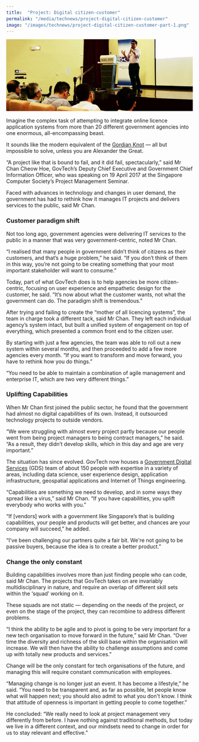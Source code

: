 ```yaml
---
title:  "Project: Digital citizen-customer"
permalink: "/media/technews/project-digital-citizen-customer"
image: "/images/technews/project-digital-citizen-customer-part-1.png"
---
```


![project: digital citizen-customer](/images/technews/project-digital-citizen-customer-part-1.png)

Imagine the complex task of attempting to integrate online licence application systems from more than 20 different government agencies into one enormous, all-encompassing beast.

It sounds like the modern equivalent of the [Gordian Knot](https://en.wikipedia.org/wiki/Gordian_Knot) — all but impossible to solve, unless you are Alexander the Great.

“A project like that is bound to fail, and it did fail, spectacularly,” said Mr Chan Cheow Hoe, GovTech’s Deputy Chief Executive and Government Chief Information Officer, who was speaking on 19 April 2017 at the Singapore Computer Society’s Project Management Seminar.

Faced with advances in technology and changes in user demand, the government has had to rethink how it manages IT projects and delivers services to the public, said Mr Chan.

### **Customer paradigm shift**
Not too long ago, government agencies were delivering IT services to the public in a manner that was very government-centric, noted Mr Chan.

“I realised that many people in government didn’t think of citizens as their customers, and that’s a huge problem,” he said. “If you don’t think of them in this way, you’re not going to be creating something that your most important stakeholder will want to consume.”

Today, part of what GovTech does is to help agencies be more citizen-centric, focusing on user experience and empathetic design for the customer, he said. “It’s now about what the customer wants, not what the government can do. The paradigm shift is tremendous.”

After trying and failing to create the “mother of all licencing systems”, the team in charge took a different tack, said Mr Chan. They left each individual agency’s system intact, but built a unified system of engagement on top of everything, which presented a common front end to the citizen user.

By starting with just a few agencies, the team was able to roll out a new system within several months, and then proceeded to add a few more agencies every month. “If you want to transform and move forward, you have to rethink how you do things.”

“You need to be able to maintain a combination of agile management and enterprise IT, which are two very different things.”

### **Uplifting Capabilities**
When Mr Chan first joined the public sector, he found that the government had almost no digital capabilities of its own. Instead, it outsourced technology projects to outside vendors.

“We were struggling with almost every project partly because our people went from being project managers to being contract managers,” he said. “As a result, they didn’t develop skills, which in this day and age are very important.”

The situation has since evolved. GovTech now houses a [Government Digital Services](https://www.tech.gov.sg/About-Us/GovTech-Teams/Government-Digital-Services/GDS) (GDS) team of about 150 people with expertise in a variety of areas, including data science, user experience design, application infrastructure, geospatial applications and Internet of Things engineering.

“Capabilities are something we need to develop, and in some ways they spread like a virus,” said Mr Chan. “If you have capabilities, you uplift everybody who works with you.”

“If [vendors] work with a government like Singapore’s that is building capabilities, your people and products will get better, and chances are your company will succeed,” he added.

“I've been challenging our partners quite a fair bit. We're not going to be passive buyers, because the idea is to create a better product.”

### **Change the only constant**
Building capabilities involves more than just finding people who can code, said Mr Chan. The projects that GovTech takes on are invariably multidisciplinary in nature, and require an overlap of different skill sets within the ‘squad’ working on it.

These squads are not static — depending on the needs of the project, or even on the stage of the project, they can recombine to address different problems.

“I think the ability to be agile and to pivot is going to be very important for a new tech organisation to move forward in the future,” said Mr Chan. “Over time the diversity and richness of the skill base within the organisation will increase. We will then have the ability to challenge assumptions and come up with totally new products and services.”

Change will be the only constant for tech organisations of the future, and managing this will require constant communication with employees.

“Managing change is no longer just an event. It has become a lifestyle,” he said. “You need to be transparent and, as far as possible, let people know what will happen next; you should also admit to what you don't know. I think that attitude of openness is important in getting people to come together.”

He concluded: “We really need to look at project management very differently from before. I have nothing against traditional methods, but today we live in a different context, and our mindsets need to change in order for us to stay relevant and effective.”
